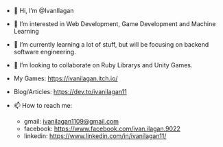 - 👋 Hi, I’m @IvanIlagan
- 👀 I’m interested in Web Development, Game Development and Machine Learning
- 🌱 I’m currently learning a lot of stuff, but will be focusing on backend software engineering.
- 💞️ I’m looking to collaborate on Ruby Librarys and Unity Games.

- My Games: https://ivanilagan.itch.io/
- Blog/Articles: https://dev.to/ivanilagan11 
- 📫 How to reach me:
  * gmail: ivanilagan1109@gmail.com
  * facebook: https://www.facebook.com/ivan.ilagan.9022
  * linkedin: https://www.linkedin.com/in/ivanilagan11/

<!---
IvanIlagan/IvanIlagan is a ✨ special ✨ repository because its `README.md` (this file) appears on your GitHub profile.
You can click the Preview link to take a look at your changes.
--->
